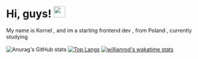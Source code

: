 # Hi, guys! <img src="https://raw.githubusercontent.com/MartinHeinz/MartinHeinz/master/wave.gif" width="30px" height="30px"></br>
My name is Kornel , and im a starting frontend dev , from Poland , currently studying </br></br>
![Anurag's GitHub stats](https://github-readme-stats.vercel.app/api?username=kornelu123&count_private=true&show_icons=true&theme=dark)
[![Top Langs](https://github-readme-stats.vercel.app/api/top-langs/?username=kornelu123&theme=dark&layout=compact)](https://github.com/anuraghazra/github-readme-stats)
[![willianrod's wakatime stats](https://github-readme-stats.vercel.app/api/wakatime?username=kornelu123&theme=dark)](https://github.com/anuraghazra/github-readme-stats)
